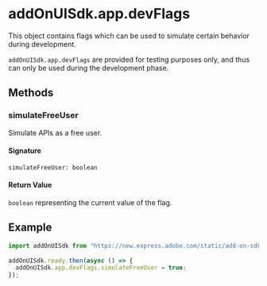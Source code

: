 # addOnUISdk.app.devFlags
This object contains flags which can be used to simulate certain behavior during development.  

<InlineAlert slots="text" variant="warning"/>

`addOnUISdk.app.devFlags` are provided for testing purposes only, and thus can only be used during the development phase.

## Methods

### simulateFreeUser
Simulate APIs as a free user.

#### Signature
`simulateFreeUser: boolean`

#### Return Value
`boolean` representing the current value of the flag.

## Example
```js
import addOnUISdk from "https://new.express.adobe.com/static/add-on-sdk/sdk.js";
 
addOnUISdk.ready.then(async () => {
  addOnUISdk.app.devFlags.simulateFreeUser = true;
});
```
